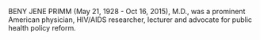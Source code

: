 BENY JENE PRIMM (May 21, 1928 - Oct 16, 2015), M.D., was a prominent American physician, HIV/AIDS researcher, lecturer and advocate for public health policy reform.
